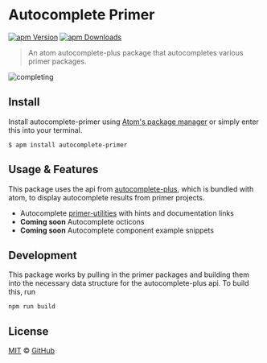 # Autocomplete Primer

[![apm Version](https://img.shields.io/apm/v/autocomplete-primer.svg?maxAge=2592000)]()
[![apm Downloads](https://img.shields.io/apm/dm/autocomplete-primer.svg?maxAge=2592000)]()

> An atom autocomplete-plus package that autocompletes various primer packages.

![completing](https://cloud.githubusercontent.com/assets/54012/18204509/2f54f07e-70eb-11e6-8eee-b2e8e7e2f9db.gif)

## Install

Install autocomplete-primer using [Atom's package manager](http://flight-manual.atom.io/using-atom/sections/atom-packages/) or simply enter this into your terminal.

```
$ apm install autocomplete-primer
```

## Usage & Features

This package uses the api from [autocomplete-plus](https://github.com/atom/autocomplete-plus), which is bundled with atom, to display autocomplete results from primer projects.

- Autocomplete [primer-utilities](https://github.com/primer/utilities) with hints and documentation links
- **Coming soon** Autocomplete octicons
- **Coming soon** Autocomplete component example snippets

## Development

This package works by pulling in the primer packages and building them into the necessary data structure for the autocomplete-plus api. To build this, run

```
npm run build
```

## License

[MIT](./LICENSE) &copy; [GitHub](https://github.com/)
